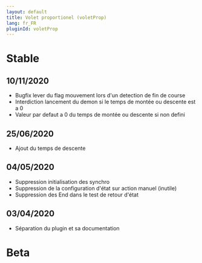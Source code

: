 ```yaml
---
layout: default
title: Volet proportionel (voletProp)
lang: fr_FR
pluginId: voletProp
---
```


# Stable
## 10/11/2020
* Bugfix lever du flag mouvement lors d'un detection de fin de course
* Interdiction lancement du demon si le temps de montée ou descente est a 0
* Valeur par defaut a 0 du temps de montée ou descente si non defini

## 25/06/2020
* Ajout du temps de descente

## 04/05/2020
* Suppression initialisation des synchro
* Suppression de la configuration d'état  sur action manuel (inutile)
* Suppression des End dans le test de retour d'état

## 03/04/2020
* Séparation du plugin et sa documentation

# Beta
